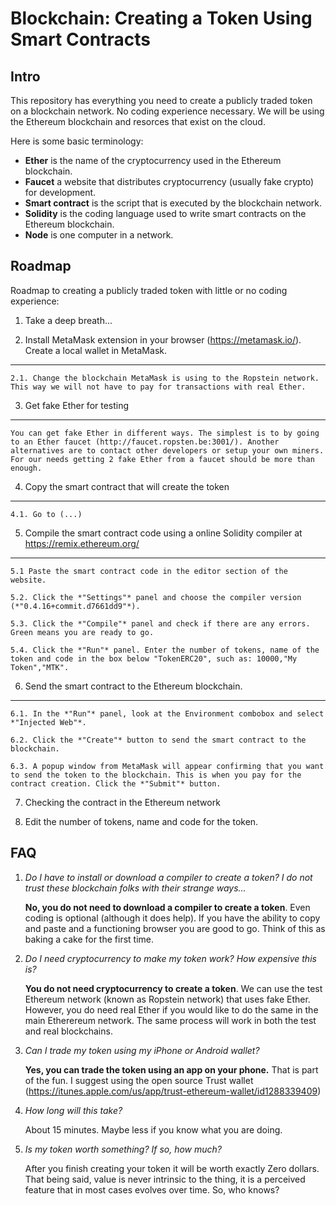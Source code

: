 # Blockchain: Creating a Token Using Smart Contracts

## Intro
This repository has everything you need to create a publicly traded token on a blockchain network. No coding experience necessary. We will be using the Ethereum blockchain and resorces that exist on the cloud.

Here is some basic terminology:
  * **Ether** is the name of the cryptocurrency used in the Ethereum blockchain.
  * **Faucet** a website that distributes cryptocurrency (usually fake crypto) for development.
  * **Smart contract** is the script that is executed by the blockchain network.
  * **Solidity** is the coding language used to write smart contracts on the Ethereum blockchain.
  * **Node** is one computer in a network.

## Roadmap
Roadmap to creating a publicly traded token with little or no coding experience:

1. Take a deep breath...

2. Install MetaMask extension in your browser (https://metamask.io/). Create a local wallet in MetaMask. 
---
    2.1. Change the blockchain MetaMask is using to the Ropstein network. This way we will not have to pay for transactions with real Ether. 
    
3. Get fake Ether for testing
---
    You can get fake Ether in different ways. The simplest is to by going to an Ether faucet (http://faucet.ropsten.be:3001/). Another alternatives are to contact other developers or setup your own miners. 
    For our needs getting 2 fake Ether from a faucet should be more than enough.

4. Copy the smart contract that will create the token 
---
    4.1. Go to (...)

5. Compile the smart contract code using a online Solidity compiler at https://remix.ethereum.org/
---
    5.1 Paste the smart contract code in the editor section of the website.
  
    5.2. Click the *"Settings"* panel and choose the compiler version (*"0.4.16+commit.d7661dd9"*).
  
    5.3. Click the *"Compile"* panel and check if there are any errors. Green means you are ready to go.
  
    5.4. Click the *"Run"* panel. Enter the number of tokens, name of the token and code in the box below "TokenERC20", such as: 10000,"My Token","MTK".  

6. Send the smart contract to the Ethereum blockchain. 
--- 
    6.1. In the *"Run"* panel, look at the Environment combobox and select *"Injected Web"*.
    
    6.2. Click the *"Create"* button to send the smart contract to the blockchain. 
    
    6.3. A popup window from MetaMask will appear confirming that you want to send the token to the blockchain. This is when you pay for the contract creation. Click the *"Submit"* button.

7. Checking the contract in the Ethereum network

3. Edit the number of tokens, name and code for the token.


## FAQ
1. *Do I have to install or download a compiler to create a token? I do not trust these blockchain folks with their strange ways...* 

      **No, you do not need to download a compiler to create a token**. Even coding is optional (although it does help). If you have the ability to copy and paste and a functioning browser you are good to go. Think of this as baking a cake for the first time.

2. *Do I need cryptocurrency to make my token work? How expensive this is?*

      **You do not need cryptocurrency to create a token**. We can use the test Ethereum network (known as Ropstein network) that uses fake Ether. However, you do need real Ether if you would like to do the same in the main Etherereum network. The same process will work in both the test and real blockchains. 

3. *Can I trade my token using my iPhone or Android wallet?*

      **Yes, you can trade the token using an app on your phone.** That is part of the fun. I suggest using the open source Trust wallet (https://itunes.apple.com/us/app/trust-ethereum-wallet/id1288339409)

3. *How long will this take?*

      About 15 minutes. Maybe less if you know what you are doing.

4. *Is my token worth something? If so, how much?*
   
      After you finish creating your token it will be worth exactly Zero dollars. That being said, value is never intrinsic to the thing, it is a perceived feature that in most cases evolves over time. So, who knows?   





